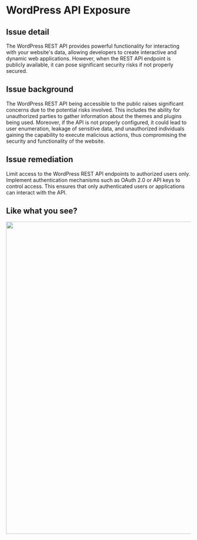 # WordPress API Exposure

## Issue detail

The WordPress REST API provides powerful functionality for interacting with your website's data, allowing developers to create interactive and dynamic web applications. However, when the REST API endpoint is publicly available, it can pose significant security risks if not properly secured.

## Issue background

The WordPress REST API being accessible to the public raises significant concerns due to the potential risks involved. This includes the ability for unauthorized parties to gather information about the themes and plugins being used. Moreover, if the API is not properly configured, it could lead to user enumeration, leakage of sensitive data, and unauthorized individuals gaining the capability to execute malicious actions, thus compromising the security and functionality of the website.

## Issue remediation

Limit access to the WordPress REST API endpoints to authorized users only. Implement authentication mechanisms such as OAuth 2.0 or API keys to control access. This ensures that only authenticated users or applications can interact with the API.


## Like what you see?

<p align="center">
<a href="http://10up.com/contact/"><img src="https://10up.com/uploads/2016/10/10up-Github-Banner.png" width="850"></a>
</p>
